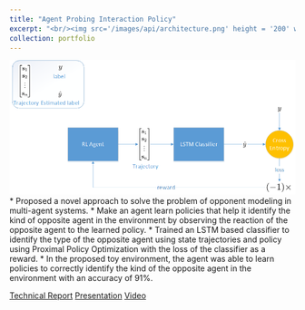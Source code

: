 ```yaml
---
title: "Agent Probing Interaction Policy"
excerpt: "<br/><img src='/images/api/architecture.png' height = '200' width='200'>"
collection: portfolio
---
```


<img src="/images/api/architecture.png">
* Proposed a novel approach to solve the problem of opponent modeling in multi-agent systems.
* Make an agent learn policies that help it identify the kind of opposite agent in the environment by observing the reaction of the opposite agent to the learned policy.
* Trained an LSTM based classifier to identify the type of the opposite agent using state trajectories and policy using Proximal Policy Optimization with the loss of the classifier as a reward.
* In the proposed toy environment, the agent was able to learn policies to correctly identify the kind of the opposite agent in the environment with an accuracy of 91%.

[Technical Report](https://drive.google.com/file/d/1Qe2UHwZfNhChEc9JBpAchXBfpSkOUZZn/view?usp=sharing "Technical Report")
[Presentation](https://drive.google.com/file/d/1UVbgkMb27mf0fzUyNAEfaOzIQEnaigr9/view?usp=sharing "Presentation")
[Video](https://www.youtube.com/watch?time_continue=1&v=6Y5fpdrQifA&feature=emb_logo "Video")

